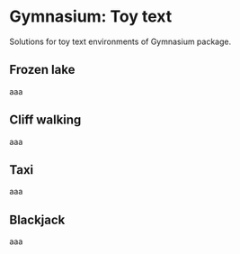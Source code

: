 # Gymnasium: Toy text
Solutions for toy text environments of Gymnasium package.
## Frozen lake
aaa
## Cliff walking
aaa
## Taxi
aaa
## Blackjack
aaa
